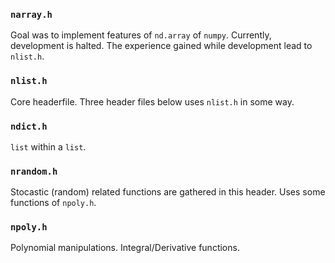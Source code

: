 ### `narray.h`
Goal was to implement features of `nd.array` of `numpy`.
Currently, development is halted.
The experience gained while development lead to `nlist.h`.
### `nlist.h`
Core headerfile. Three header files below uses `nlist.h` in some way.
### `ndict.h`
`list` within a `list`.
### `nrandom.h`
Stocastic (random) related functions are gathered in this header.
Uses some functions of `npoly.h`.
### `npoly.h`
Polynomial manipulations. Integral/Derivative functions.

